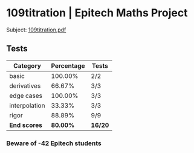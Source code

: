 # 109titration | Epitech Maths Project

Subject: [109titration.pdf](/Subjects/109titration.pdf)

## Tests

| Category | Percentage | Tests |
|----------|------------|-------|
| basic | 100.00% | 2/2 |
| derivatives | 66.67% | 3/3 |
| edge cases | 100.00% | 3/3 |
| interpolation | 33.33% | 3/3 |
| rigor | 88.89% | 9/9 |
| **End scores** | **80.00%** | **16/20** |

### Beware of -42 Epitech students
